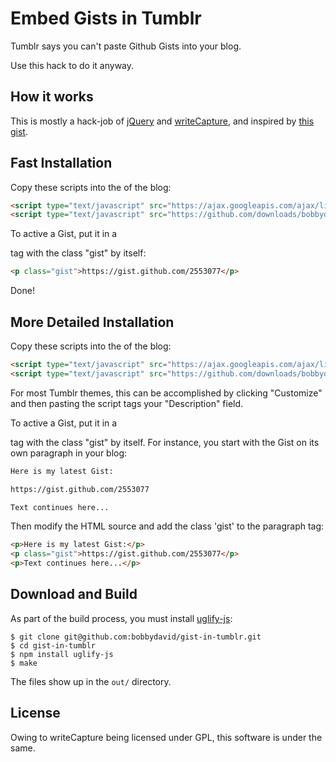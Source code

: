 Embed Gists in Tumblr
=====================

Tumblr says you can't paste Github Gists into your blog.

Use this hack to do it anyway.


How it works
------------

This is mostly a hack-job of
[jQuery](https://github.com/jquery/jquery) and
[writeCapture](https://github.com/iamnoah/writeCapture), and
inspired by [this gist](https://gist.github.com/2506180).


Fast Installation
-----------------

Copy these scripts into the <head> of the blog:

```html
<script type="text/javascript" src="https://ajax.googleapis.com/ajax/libs/jquery/1.7.2/jquery.min.js"></script>
<script type="text/javascript" src="https://github.com/downloads/bobbydavid/gist-in-tumblr/gist-in-tumblr-full.v0.1.1.min.js"></script>
```

To active a Gist, put it in a <p> tag with the class "gist" by itself:

```html
<p class="gist">https://gist.github.com/2553077</p>
```

Done!


More Detailed Installation
--------------------------

Copy these scripts into the <head> of the blog:

```html
<script type="text/javascript" src="https://ajax.googleapis.com/ajax/libs/jquery/1.7.2/jquery.min.js"></script>
<script type="text/javascript" src="https://github.com/downloads/bobbydavid/gist-in-tumblr/gist-in-tumblr-full.v0.1.1.min.js"></script>
```

For most Tumblr themes, this can be accomplished by clicking "Customize"
and then pasting the script tags your "Description" field.

To active a Gist, put it in a <p> tag with the class "gist" by itself.
For instance, you start with the Gist on its own paragraph in your blog:

```html
Here is my latest Gist:

https://gist.github.com/2553077

Text continues here...
```

Then modify the HTML source and add the class 'gist' to the paragraph tag:

```html
<p>Here is my latest Gist:</p>
<p class="gist">https://gist.github.com/2553077</p>
<p>Text continues here...</p>
```


Download and Build
------------------

As part of the build process, you must install
[uglify-js](https://github.com/mishoo/UglifyJS):

    $ git clone git@github.com:bobbydavid/gist-in-tumblr.git
    $ cd gist-in-tumblr
    $ npm install uglify-js
    $ make

The files show up in the `out/` directory.


License
-------

Owing to writeCapture being licensed under GPL, this software is under the same.

